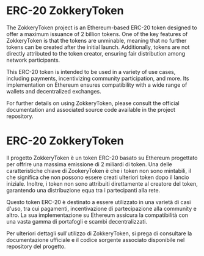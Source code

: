 # ERC-20 ZokkeryToken
The ZokkeryToken project is an Ethereum-based ERC-20 token designed to offer a maximum issuance of 2 billion tokens. 
One of the key features of ZokkeryToken is that the tokens are unminable, meaning that no further tokens can be created after the initial launch. 
Additionally, tokens are not directly attributed to the token creator, ensuring fair distribution among network participants.

This ERC-20 token is intended to be used in a variety of use cases, including payments, incentivizing community participation, and more. 
Its implementation on Ethereum ensures compatibility with a wide range of wallets and decentralized exchanges.

For further details on using ZokkeryToken, please consult the official documentation and associated source code available in the project repository.

# ERC-20 ZokkeryToken
Il progetto ZokkeryToken è un token ERC-20 basato su Ethereum progettato per offrire una massima emissione di 2 miliardi di token. 
Una delle caratteristiche chiave di ZookeryToken è che i token non sono mintabili, il che significa che non possono essere creati ulteriori token dopo il lancio iniziale. 
Inoltre, i token non sono attribuiti direttamente al creatore del token, garantendo una distribuzione equa tra i partecipanti alla rete.

Questo token ERC-20 è destinato a essere utilizzato in una varietà di casi d'uso, tra cui pagamenti, incentivazione di partecipazione alla community e altro. 
La sua implementazione su Ethereum assicura la compatibilità con una vasta gamma di portafogli e scambi decentralizzati.

Per ulteriori dettagli sull'utilizzo di ZokkeryToken, si prega di consultare la documentazione ufficiale e il codice sorgente associato disponibile nel repository del progetto.






